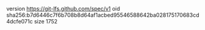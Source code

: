 version https://git-lfs.github.com/spec/v1
oid sha256:b7d6446c7f6b708b8d64af1acbed95546588642ba028175170683cd4dcfe071c
size 1752
